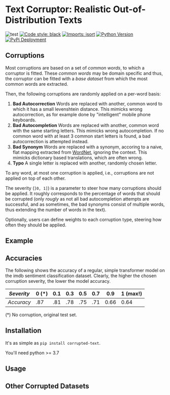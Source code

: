 # Text Corruptor: Realistic Out-of-Distribution Texts

![test](https://github.com/vikpe/python-package-starter/workflows/test/badge.svg?branch=master) 
[![Code style: black](https://img.shields.io/badge/code%20style-black-000000.svg)](https://github.com/psf/black) 
[![Imports: isort](https://img.shields.io/badge/%20imports-isort-%231674b1?style=flat&labelColor=ef8336)](https://pycqa.github.io/isort/)
[![Python Version](https://img.shields.io/pypi/pyversions/corrupted-text)](https://img.shields.io/pypi/pyversions/corrupted-text)
[![PyPi Deployment](https://badgen.net/pypi/v/corrupted-text)](https://pypi.org/project/corrupted-text/)
## Corruptions

Most corruptions are based on a set of *common words*, to which a corruptor is fitted.
These *common words* may be domain specific and thus, the corruptor can be fitted
with a *base dataset* from which the most common words are extracted.

Then, the following corruptions are randomly applied on a per-word basis:

1. **Bad Autocorrection** 
Words are replaced with another, common word to which it has a small levenshtein distance.
This mimicks wrong autocorrection, as for example done by "intelligent" mobile phone keyboards.
2. **Bad Autocompletion** 
Words are replaced with another, common word with the same starting letters.
This mimicks wrong autocompletion.
If no common word with at least 3 common start letters is found, a bad autocorrection is attempted instead.
3. **Bad Synonym** Words are replaced with a synonym, accoring to a naive, flat mapping extracted 
from [WordNet](https://wordnet.princeton.edu/), ignoring the context. 
This mimicks dictionary based translations, which are often wrong.
4. **Typo** A single letter is replaced with another, randomly chosen letter.

To any word, at most one corruption is applied, i.e., corruptions are not applied on top of each other.

The severity (`]0, 1]`) is a parameter to steer how many corruptions should be applied.
It roughly corresponds to the percentage of words that should be corrupted
(only *rougly* as not all bad autocompletion attempts are successful, and as sometimes, 
the bad synonyms consist of multiple words, thus extending the number of words in the text).

Optionally, users can define weights to each corruption type, steering how often they should be applied.

## Example 
## Accuracies

The following shows the accuracy of a regular, simple transformer model 
on the imdb sentiment classification dataset.
Clearly, the higher the chosen corruption severity, the lower the model accuracy.


| *Severity* | 0 (*) | 0.1 | 0.3 | 0.5 | 0.7 | 0.9  | 1 (max!) |  
|------------|-------|-----|-----|-----|-----|------|----------|
| *Accuracy* | .87   | .81 | .78 | .75 | .71 | 0.66 | 0.64     |  

(*) No corruption, original test set.

## Installation

It's as simple as `pip install corrupted-text`. 

You'll need python >= 3.7


## Usage


## Other Corrupted Datasets
